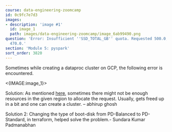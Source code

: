 ```yaml
---
course: data-engineering-zoomcamp
id: 0c9fc7e7d3
images:
- description: 'image #1'
  id: image_1
  path: images/data-engineering-zoomcamp/image_6ab99490.png
question: 'Error: Insufficient ''SSD_TOTAL_GB'' quota. Requested 500.0, available
  470.0.'
section: 'Module 5: pyspark'
sort_order: 3820
---
```


Sometimes while creating a dataproc cluster on GCP, the following error is encountered.

<{IMAGE:image_1}>

Solution: As mentioned [here](https://stackoverflow.com/a/59038704/22748533), sometimes there might not be enough resources in the given region to allocate the request. Usually, gets freed up in a bit and one can create a cluster. – abhirup ghosh

Solution 2:  Changing the type of boot-disk from PD-Balanced to PD-Standard, in terraform, helped solve the problem.- Sundara Kumar Padmanabhan

